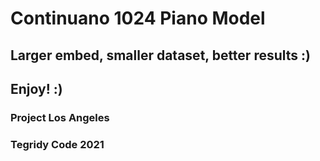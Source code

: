 # Continuano 1024 Piano Model

## Larger embed, smaller dataset, better results :)

## Enjoy! :)

### Project Los Angeles
### Tegridy Code 2021
